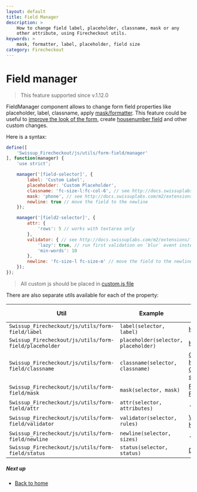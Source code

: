```yaml
---
layout: default
title: Field Manager
description: >
    How to change field label, placeholder, classname, mask or any
    other attribute, using Firecheckout utils.
keywords: >
    mask, formatter, label, placeholder, field size
category: Firecheckout
---
```


# Field manager

> This feature supported since v.1.12.0

FieldManager component allows to change form field properties like placeholder,
label, classname, apply [mask/formatter][field-mask].
This feature could be useful to [improve the look of the form][field-size],
create [housenumber field][housenumber] and other custom changes.

Here is a syntax:

```js
define([
    'Swissup_Firecheckout/js/utils/form-field/manager'
], function(manager) {
    'use strict';

    manager('[field-selector]', {
        label: 'Custom Label',
        placeholder: 'Custom Placeholder',
        classname: 'fc-size-l:fc-col-6', // see http://docs.swissuplabs.com/m2/extensions/firecheckout/customization/css-helpers/
        mask: 'phone', // see http://docs.swissuplabs.com/m2/extensions/firecheckout/customization/field-mask/
        newline: true // move the field to the newline
    });

    manager('[field2-selector]', {
        attr: {
            'rows': 5 // works with textarea only
        },
        validator: { // see http://docs.swissuplabs.com/m2/extensions/firecheckout/customization/field-validator/
            'lazy': true, // run first validation on `blur` event instead of default instant validation
            'min-words': 10
        },
        newline: 'fc-size-l fc-size-m' // move the field to the newline if parent container is large or medium
    });
});
```

> All custom js should be placed in [custom.js file](../custom-js/)

There are also separate utils available for each of the property:

Util                                                    | Example                             | Usage Examples
--------------------------------------------------------|-------------------------------------|---------------
`Swissup_Firecheckout/js/utils/form-field/label`        | `label(selector, label)`            | [Housenumber][housenumber]
`Swissup_Firecheckout/js/utils/form-field/placeholder`  | `placeholder(selector, placeholder)`| [Housenumber][housenumber]
`Swissup_Firecheckout/js/utils/form-field/classname`    | `classname(selector, classname)`    | [CSS helpers][css-helpers], [Housenumber][housenumber], [Change field size][field-size]
`Swissup_Firecheckout/js/utils/form-field/mask`         | `mask(selector, mask)`              | [Field mask][field-mask], [Postcode mask][postcode-mask]
`Swissup_Firecheckout/js/utils/form-field/attr`         | `attr(selector, attributes)`        | -
`Swissup_Firecheckout/js/utils/form-field/validator`    | `validator(selector, rules)`        | [Validator][field-validator], [Housenumber][housenumber]
`Swissup_Firecheckout/js/utils/form-field/newline`      | `newline(selector, sizes)`          | -
`Swissup_Firecheckout/js/utils/form-field/status`       | `status(selector, status)`          | [DependentFields][dependent-fields]

##### Next up

 -  [Back to home](/m2/extensions/firecheckout)

[css-helpers]: /m2/extensions/firecheckout/customization/css-helpers/ "CSS Helpers"
[housenumber]: /m2/extensions/firecheckout/customization/use-cases/housenumber/ "Housenumber"
[field-size]: /m2/extensions/firecheckout/customization/use-cases/field-size/ "Change field size"
[field-mask]: /m2/extensions/firecheckout/customization/field-mask/ "Field mask"
[field-validator]: /m2/extensions/firecheckout/customization/field-validator/ "Field validator"
[postcode-mask]: /m2/extensions/firecheckout/customization/use-cases/postcode-mask/ "Postcode mask"
[dependent-fields]: /m2/extensions/firecheckout/customization/dependent-fields/ "Dependent fields"
